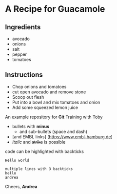 # A Recipe for Guacamole

## Ingredients

- avocado
- onions
- salt
- pepper
- tomatoes

## Instructions

- Chop onions and tomatoes
- cut open avocado and remove stone
- Scoop out flesh
- Put into a bowl and mix tomatoes and onion
- Add some squeezed lemon juice

An example repository for **Git** Training with Toby


<!-- Comment here added -->

- bullets with **minus**
  - and sub-bullets (space and dash)
- [and EMBL links] (https://www.embl-hamburg.de)  
- _italic_ and ~~strike~~ is possible

code can be highlighted with backticks

`Hello world`

```
multiple lines with 3 backticks 
hello
andrea
```


Cheers,
**Andrea**
